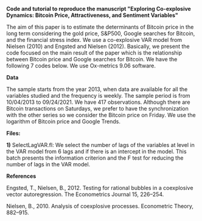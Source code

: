**Code and tutorial to reproduce the manuscript "Exploring Co-explosive Dynamics: Bitcoin Price, Attractiveness, and Sentiment Variables"**

The aim of this paper is to estimate the determinants of Bitcoin price in the long term considering the gold price, S&P500, Google searches for Bitcoin, and the financial stress index. We use a co-explosive VAR model from Nielsen (2010) and Engsted and Nielsen (2012). Basically, we present the code focused on the main result of the paper which is the relationship between Bitcoin price and Google searches for Bitcoin. We have the following 7 codes below. We use Ox-metrics 9.06 software.

**Data**

The sample starts from the year 2013, when data are available for all the variables studied and the frequency is weekly. The sample period is from 10/04/2013 to 09/24/2021. We have 417 observations. Although there are Bitcoin transactions on Saturdays, we prefer to have the synchronization with the other series so we consider the Bitcoin price on Friday. We use the logarithm of Bitcoin price and Google Trends. 

**Files:**

**1)** SelectLagVAR.fl: We select the number of lags of the variables at level in the VAR model from 6 lags and if there is an intercept in the model. This batch presents the information criterion and the F test for reducing the number of lags in the VAR model.


**References**

Engsted, T., Nielsen, B., 2012. Testing for rational bubbles in a coexplosive vector autoregression. The Econometrics Journal 15, 226–254.

Nielsen, B., 2010. Analysis of coexplosive processes. Econometric Theory, 882–915.
